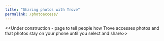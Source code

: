 ```yaml
---
title: "Sharing photos with Trove"
permalink: /photoaccess/
---
```


<<Under construction - page to tell people how Trove accesses photos and that photos stay on your phone until you select and share>>
  
  

